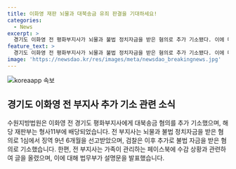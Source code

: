 ```yaml
---
title: 이화영 재판 뇌물과 대북송금 유죄 판결을 기대하세요!
categories:
  - News
excerpt: >
  경기도 이화영 전 평화부지사가 뇌물과 불법 정치자금을 받은 혐의로 추가 기소됐다. 이에 대한 1심 재판부는 징역 9년 6개월을 선고했고, 검찰은 추가 기소 후 범행을 부인하는 이화영 전 부지사의 페이스북 글을 두고 의혹을 제기했다. 법무부는 이 전 부지사의 이송은 법률에 따른 조치였으며, 일반거실에서도 CCTV를 운용 중이라고 밝혔다.
feature_text: >
  경기도 이화영 전 평화부지사가 뇌물과 불법 정치자금을 받은 혐의로 추가 기소됐다. 이에 대한 1심 재판부는 징역 9년 6개월을 선고했고, 검찰은 추가 기소 후 범행을 부인하는 이화영 전 부지사의 페이스북 글을 두고 의혹을 제기했다. 법무부는 이 전 부지사의 이송은 법률에 따른 조치였으며, 일반거실에서도 CCTV를 운용 중이라고 밝혔다.
image: 'https://newsdao.kr/res/images/meta/newsdao_breakingnews.jpg'
---
```


<p><img src="https://newsdao.kr/res/images/meta/newsdao_breakingnews.jpg" alt="koreaapp 속보" /></p>

<h2 data-ke-size="size26">경기도 이화영 전 부지사 추가 기소 관련 소식</h2>

<p>수원지방법원은 이화영 전 경기도 평화부지사에게 대북송금 혐의를 추가 기소했으며, 해당 재판부는 형사11부에 배당되었습니다. 전 부지사는 뇌물과 불법 정치자금을 받은 혐의로 1심에서 징역 9년 6개월을 선고받았으며, 검찰은 이후 추가로 불법 자금을 받은 혐의로 기소했습니다. 한편, 전 부지사는 가족이 관리하는 페이스북에 수감 상황과 관련하여 글을 올렸으며, 이에 대해 법무부가 설명문을 발표했습니다.</p>

<p data-ke-size="size16"></p>

